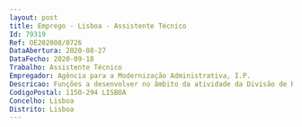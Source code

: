 ```yaml
--- 
layout: post
title: Emprego - Lisboa - Assistente Técnico
Id: 79319
Ref: OE202008/0726
DataAbertura: 2020-08-27
DataFecho: 2020-09-18
Trabalho: Assistente Técnico
Empregador: Agência para a Modernização Administrativa, I.P.
Descricao: Funções a desenvolver no âmbito da atividade da Divisão de Recursos Financeiros e Patrimoniais, nomeadamente    Organizar as operações de aquisição, alienação, transferências, abates, e gestão de bens imóveis e móveis    Proceder à etiquetagem dos bens    Organizar, classificar e registar documentos contabilísticos, na óptica da despesa    Apoio nas demais tarefas da área financeira.
CodigoPostal: 1150-294 LISBOA
Concelho: Lisboa
Distrito: Lisboa
--- 
```

